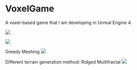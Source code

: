 # VoxelGame
A voxel-based game that I am developing in Unreal Engine 4.  

![](https://raw.githubusercontent.com/externalhardrive/VoxelGame/master/Media/SpringLandscape.jpg)

![](https://raw.githubusercontent.com/externalhardrive/VoxelGame/master/Media/WinterLandscape.jpg)

Greedy Meshing
![](https://raw.githubusercontent.com/externalhardrive/VoxelGame/master/Media/WireframeMeshing.jpg)

Different terrain generation method: Ridged Multifractal
![](https://raw.githubusercontent.com/externalhardrive/VoxelGame/master/Media/RidgedMultifractal.jpg)
